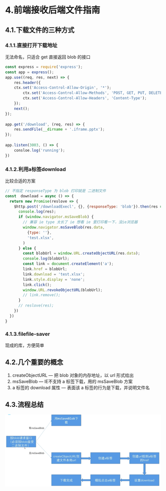 # 4.前端接收后端文件指南

## 4.1.下载文件的三种方式

### 4.1.1.直接打开下载地址

无法命名，只适合 get 直接返回 blob 的接口

```js
const express = require('express');
const app = express();
app.use((req, res, next) => {
    res.header({
	ctx.set('Access-Control-Allow-Origin', '*');
    	ctx.set('Access-Control-Allow-Methods', 'POST, GET, PUT, DELETE, OPTIONS');
    	ctx.set('Access-Control-Allow-Headers', 'Content-Type');
    });
    next();
});

app.get('/download', (req, res) => {
    res.sendFile(__dirname + '.iframe.pptx');
});

app.listen(3003, () => {
    consloe.log('running');
})


```

### 4.1.2.利用a标签download

比较合适的方案

```js
// 不指定 responseType 为 blob 打印就是 二进制文件
const  download = async () => {
  return new Promise(reslove => {
    $http.post('/downloadExecl', {}, {responseType: 'blob'}).then(res => {
      console.log(res);
      if (window.navigator.msSaveBlob) {
        // 兼容 ie type 太长了 ie 想看 ie 里打印看一下，没ie浏览器
        window.navigator.msSaveBlob(res.data, 
          {type: ''},
          'test.xlsx',
        )
      } else {
        const blobUrl = window.URL.createObjectURL(res.data);
        console.log(blobUrl);
        const link = document.createElement('a');
        link.href = blobUrl;
        link.download = 'test.xlsx';
        link.style.display = 'none';
        link.click();
        window.URL.revokeObjectURL(blobUrl);
        // link.remove();
      }
      // reslove(res);
    })
  })
}
```

### 4.1.3.filefile-saver

现成的库，方便简单

## 4.2.几个重要的概念

1. createObjectURL — 把 blob 对象的内存地址，以 url 形式给出
2. msSaveBlob — IE不支持 a 标签下载，用的 msSaveBlob 方案
3. a 标签的 download 属性 — 表面该 a 标签的行为是下载，并说明文件名

## 4.3.流程总结

![下载流程总结](./imgs/download1.png)
